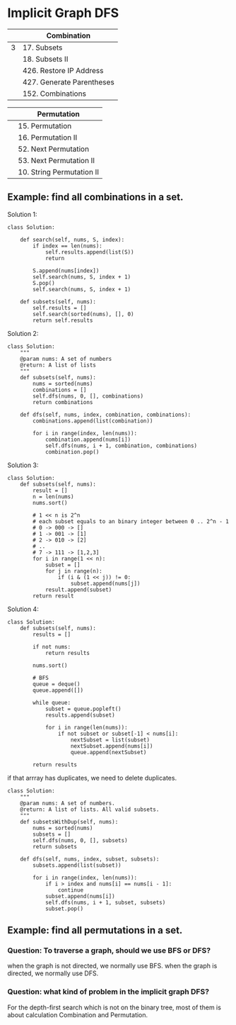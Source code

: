 # Implicit Graph DFS



|  | **Combination** |
|--|--|
| 3 | 17. Subsets |
|  | 18. Subsets II |
|  | 426. Restore IP Address |
|  | 427. Generate Parentheses |
|  | 152. Combinations |


|  | **Permutation** |
|--|--|
|  | 15. Permutation |
|  | 16. Permutation II |
|  | 52. Next Permutation |
|  | 53. Next Permutation II |
|  | 10. String Permutation II |

## Example: find all combinations in a set.
Solution 1:
```
class Solution:
    
    def search(self, nums, S, index):
        if index == len(nums):
            self.results.append(list(S))
            return
        
        S.append(nums[index])
        self.search(nums, S, index + 1)
        S.pop()
        self.search(nums, S, index + 1)
        
    def subsets(self, nums):
        self.results = []
        self.search(sorted(nums), [], 0)
        return self.results
```
Solution 2:
```
class Solution:
    """
    @param nums: A set of numbers
    @return: A list of lists
    """
    def subsets(self, nums):
        nums = sorted(nums)
        combinations = []
        self.dfs(nums, 0, [], combinations)
        return combinations
        
    def dfs(self, nums, index, combination, combinations):
        combinations.append(list(combination))
        
        for i in range(index, len(nums)):
            combination.append(nums[i])
            self.dfs(nums, i + 1, combination, combinations)
            combination.pop()
```
Solution 3:
```
class Solution:
    def subsets(self, nums):
        result = []
        n = len(nums)
        nums.sort()

        # 1 << n is 2^n
        # each subset equals to an binary integer between 0 .. 2^n - 1
        # 0 -> 000 -> []
        # 1 -> 001 -> [1]
        # 2 -> 010 -> [2]
        # ..
        # 7 -> 111 -> [1,2,3]
        for i in range(1 << n):
            subset = []
            for j in range(n):
                if (i & (1 << j)) != 0:
                    subset.append(nums[j])
            result.append(subset)
        return result
```
Solution 4:
```
class Solution:
    def subsets(self, nums):
        results = []

        if not nums:
            return results

        nums.sort()

        # BFS
        queue = deque()
        queue.append([])

        while queue:
            subset = queue.popleft()
            results.append(subset)

            for i in range(len(nums)):
                if not subset or subset[-1] < nums[i]:
                    nextSubset = list(subset)
                    nextSubset.append(nums[i])
                    queue.append(nextSubset)

        return results
```
if that arrray has duplicates, we need to delete duplicates.
```
class Solution:
    """
    @param nums: A set of numbers.
    @return: A list of lists. All valid subsets.
    """
    def subsetsWithDup(self, nums):
        nums = sorted(nums)
        subsets = []
        self.dfs(nums, 0, [], subsets)
        return subsets
        
    def dfs(self, nums, index, subset, subsets):
        subsets.append(list(subset))
        
        for i in range(index, len(nums)):
            if i > index and nums[i] == nums[i - 1]:
                continue
            subset.append(nums[i])
            self.dfs(nums, i + 1, subset, subsets)
            subset.pop()
```
## Example: find all permutations in a set.


### Question: To traverse a graph, should we use BFS or DFS?

when the graph is not directed, we normally use BFS. when the graph is directed, we normally use DFS. 


### Question: what kind of problem in the implicit graph DFS?

For the depth-first search which is not on the binary tree, most of them is about calculation Combination and Permutation. 

